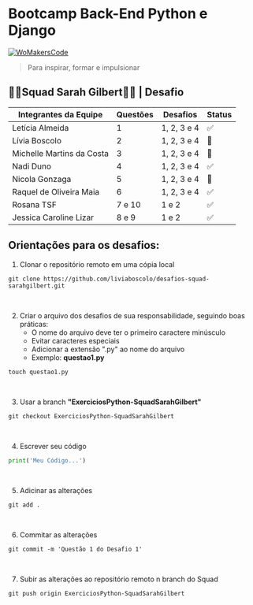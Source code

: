 # Bootcamp Back-End Python e Django 
[![WoMakersCode](https://womakerscode.org/wp-content/uploads/2023/07/ong-womakerscode-thumb.png)](https://womakerscode.org/)
> Para inspirar, formar e impulsionar

## 👩‍💻**Squad Sarah Gilbert**👩‍💻 | Desafio


| Integrantes da Equipe  | Questões | Desafios | Status |
| ------------- | ------------- | ------------- | ------------- |
| Letícia Almeida  | 1 | 1, 2, 3 e 4 | ✅
| Lívia Boscolo | 2 | 1, 2, 3 e 4| 📝
| Michelle Martins da Costa | 3  | 1, 2, 3 e 4 | 📝
| Nadi Duno | 4  | 1, 2, 3 e 4 | ✅
| Nicola Gonzaga | 5 | 1, 2, 3 e 4 | 📝
| Raquel de Oliveira Maia | 6  | 1, 2, 3 e 4 | ✅
| Rosana TSF | 7 e 10  | 1 e 2 | ✅
| Jessica Caroline Lizar  | 8 e 9  | 1 e 2 | ✅


## Orientações para os desafios:

1. Clonar o repositório remoto em uma cópia local
~~~git
git clone https://github.com/liviaboscolo/desafios-squad-sarahgilbert.git
~~~
<br/> 

2. Criar o arquivo dos desafios de sua responsabilidade, seguindo boas práticas:
    * O nome do arquivo deve ter o primeiro caractere minúsculo
    * Evitar caracteres especiais
    * Adicionar a extensão ".py" ao nome do arquivo
    * Exemplo: **questao1.py**
~~~git
touch questao1.py
~~~
<br/>

3. Usar a branch **"ExerciciosPython-SquadSarahGilbert"**
~~~git
git checkout ExerciciosPython-SquadSarahGilbert
~~~
<br/>

4. Escrever seu código
~~~python
print('Meu Código...')
~~~
<br/>

5. Adicinar as alterações
~~~git
git add .
~~~
<br/>

6. Commitar as alterações
~~~git
git commit -m 'Questão 1 do Desafio 1'
~~~
<br/>

7. Subir as alterações ao repositório remoto n branch do Squad
~~~git
git push origin ExerciciosPython-SquadSarahGilbert
~~~


##
